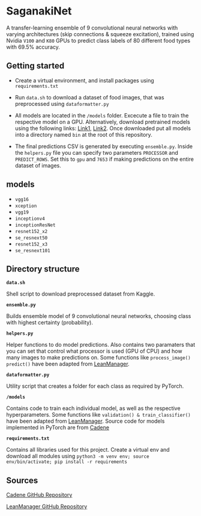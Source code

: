 # SaganakiNet

A transfer-learning ensemble of 9 convolutional neural networks with varying architectures (skip connections & squeeze excitation), trained using Nvidia `V100` and `K80` GPUs to predict class labels of 80 different food types with 69.5% accuracy.

## Getting started

- Create a virtual environment, and install packages using `requirements.txt`

- Run `data.sh` to download a dataset of food images, that was preprocessed using `dataformatter.py`

- All models are located in the `/models` folder. Excecute a file to train the respective model on a GPU. Alternatively, download pretrained models using the following links: [Link1](https://we.tl/t-vQdqJpJoN2), [Link2](https://we.tl/t-mAXv224M9U). Once downloaded put all models into a directory named `bin` at the root of this repository.

- The final predictions CSV is generated by executing `ensemble.py`. Inside the `helpers.py` file you can specify two parameters `PROCESSOR` and `PREDICT_ROWS`. Set this to `gpu` and `7653` if making predictions on the entire dataset of images. 

## models

- `vgg16`
- `xception`
- `vgg19`
- `inceptionv4`
- `inceptionResNet`
- `resnet152_x2`
- `se_resnext50`
- `resnet152_x3`
- `se_resnext101`

## Directory structure

**`data.sh`**

Shell script to download preprocessed dataset from Kaggle.

**`ensemble.py`**

Builds ensemble model of 9 convolutional neural networks, choosing class with highest certainty (probability).

**`helpers.py`**

Helper functions to do model predictions. Also contains two paramaters that you can set that control what processor is used (GPU of CPU) and how many images to make predictions on. Some functions like `process_image() predict()` have been adapted from [LeanManager](https://github.com/LeanManager/PyTorch_Image_Classifier).

**`dataformatter.py`**

Utility script that creates a folder for each class as required by PyTorch.

**`/models`**

Contains code to train each individual model, as well as the respective hyperparameters. Some functions like `validation() & train_classifier()` have been adapted from [LeanManager](https://github.com/LeanManager/PyTorch_Image_Classifier). Source code for models implemented in PyTorch are from [Cadene](https://github.com/Cadene/pretrained-models.pytorch)

**`requirements.txt`**

Contains all libraries used for this project. Create a virtual env and download all modules using `python3 -m venv env; source env/bin/activate; pip install -r requirements`

## Sources
[Cadene GitHub Repository](https://github.com/Cadene/pretrained-models.pytorch)

[LeanManager GitHub Repository](https://github.com/LeanManager/PyTorch_Image_Classifier)

